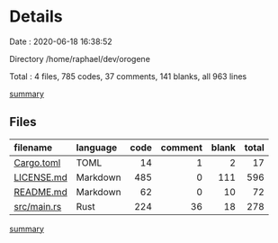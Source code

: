 # Details

Date : 2020-06-18 16:38:52

Directory /home/raphael/dev/orogene

Total : 4 files,  785 codes, 37 comments, 141 blanks, all 963 lines

[summary](results.md)

## Files
| filename | language | code | comment | blank | total |
| :--- | :--- | ---: | ---: | ---: | ---: |
| [Cargo.toml](/Cargo.toml) | TOML | 14 | 1 | 2 | 17 |
| [LICENSE.md](/LICENSE.md) | Markdown | 485 | 0 | 111 | 596 |
| [README.md](/README.md) | Markdown | 62 | 0 | 10 | 72 |
| [src/main.rs](/src/main.rs) | Rust | 224 | 36 | 18 | 278 |

[summary](results.md)